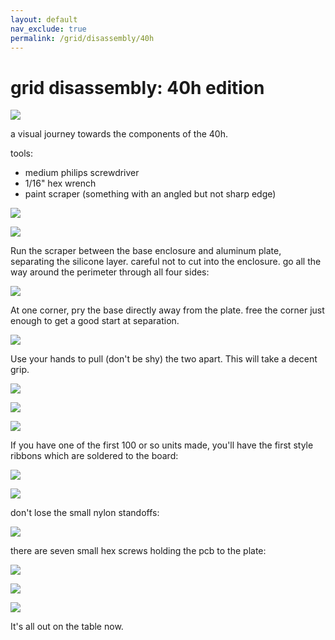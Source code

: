 ```yaml
---
layout: default
nav_exclude: true
permalink: /grid/disassembly/40h
---
```

# grid disassembly: 40h edition

![](../images/tech-hardware-disassembly-dis01_40h.jpg)

a visual journey towards the components of the 40h.

tools:
  - medium philips screwdriver
  - 1/16" hex wrench
  - paint scraper (something with an angled but not sharp edge)

![](../images/tech-hardware-disassembly-dis02_40h.jpg)

![](../images/tech-hardware-disassembly-dis03_40h.jpg)

Run the scraper between the base enclosure and aluminum plate, separating the silicone layer.  careful not to cut into the enclosure.  go all the way around the perimeter through all four sides:

![](../images/tech-hardware-disassembly-dis04_40h.jpg)

At one corner, pry the base directly away from the plate. free the corner just enough to get a good start at separation.

![](../images/tech-hardware-disassembly-dis05_40h.jpg)

Use your hands to pull (don't be shy) the two apart.  This will take a decent grip.

![](../images/tech-hardware-disassembly-dis06_40h.jpg)

![](../images/tech-hardware-disassembly-dis07_40h.jpg)

![](../images/tech-hardware-disassembly-dis08_40h.jpg)

If you have one of the first 100 or so units made, you'll have the first style ribbons which are soldered to the board:

![](../images/tech-hardware-disassembly-dis09_40h.jpg)

![](../images/tech-hardware-disassembly-dis10_40h.jpg)

don't lose the small nylon standoffs:

![](../images/tech-hardware-disassembly-dis11_40h.jpg)

there are seven small hex screws holding the pcb to the plate:

![](../images/tech-hardware-disassembly-dis12_40h.jpg)

![](../images/tech-hardware-disassembly-dis13_40h.jpg)

![](../images/tech-hardware-disassembly-dis14_40h.jpg)

It's all out on the table now.
